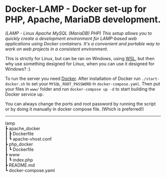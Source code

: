 # Docker-LAMP - Docker set-up for PHP, Apache, MariaDB development.
*(LAMP  - Linux Apache MySQL (MariaDB) PHP)*
*This setup allows you to quickly create a development environment for LAMP-based web applications using Docker containers. It's a convenient and portable way to work on web projects in a consistent environment.*


This is strictly for Linux, but can be ran on Windows, using [WSL](https://learn.microsoft.com/en-us/windows/wsl/install), but then why use something designed for Linux, when you can use it designed for Windows? :)
  
To run the server you need [Docker](https://docs.docker.com/desktop/).
After installation of Docker run `./start-docker.sh` to set your `MYSQL_ROOT_PASSWORD` in `docker-compose.yaml`.
Then put your files in `www/` folder  and run ```docker-compose up -d``` to start building the Docker service up.


You can always change the ports and root password by running the script or by doing it manually in docker compose file. (Which is preferred!)



---
lamp  
 ┣ apache_docker  
 ┃ ┣ Dockerfile  
 ┃ ┗ apache-vhost.conf  
 ┣ php_docker  
 ┃ ┗ Dockerfile  
 ┣ www  
 ┃ ┗ index.php  
 ┣ README.md  
 ┗ docker-compose.yaml


